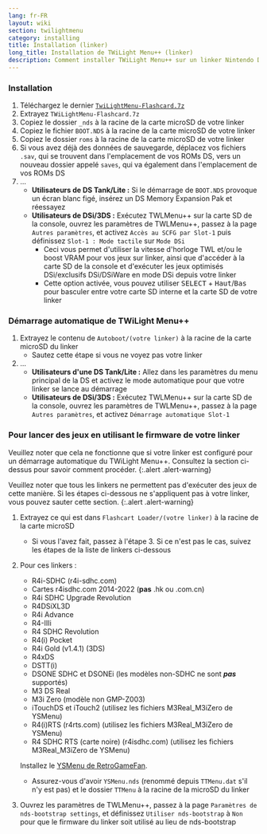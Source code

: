 ```yaml
---
lang: fr-FR
layout: wiki
section: twilightmenu
category: installing
title: Installation (linker)
long_title: Installation de TWiLight Menu++ (linker)
description: Comment installer TWiLight Menu++ sur un linker Nintendo DS
---
```


### Installation
1. Téléchargez le dernier [`TwiLightMenu-Flashcard.7z`](https://github.com/DS-Homebrew/TWiLightMenu/releases/latest/download/TWiLightMenu-Flashcard.7z)
1. Extrayez `TWiLightMenu-Flashcard.7z`
1. Copiez le dossier `_nds` à la racine de la carte microSD de votre linker
1. Copiez le fichier `BOOT.NDS` à la racine de la carte microSD de votre linker
1. Copiez le dossier `roms` à la racine de la carte microSD de votre linker
1. Si vous avez déjà des données de sauvegarde, déplacez vos fichiers `.sav`, qui se trouvent dans l'emplacement de vos ROMs DS, vers un nouveau dossier appelé `saves`, qui va également dans l'emplacement de vos ROMs DS
1. ...
   - **Utilisateurs de DS Tank/Lite :** Si le démarrage de `BOOT.NDS` provoque un écran blanc figé, insérez un DS Memory Expansion Pak et réessayez
   - **Utilisateurs de DSi/3DS :** Exécutez TWLMenu++ sur la carte SD de la console, ouvrez les paramètres de TWLMenu++, passez à la page `Autres paramètres`, et activez `Accès au SCFG par Slot-1` puis définissez `Slot-1 : Mode tactile` sur `Mode DSi`
      - Ceci vous permet d'utiliser la vitesse d'horloge TWL et/ou le boost VRAM pour vos jeux sur linker, ainsi que d'accéder à la carte SD de la console et d'exécuter les jeux optimisés DSi/exclusifs DSi/DSiWare en mode DSi depuis votre linker
      - Cette option activée, vous pouvez utiliser <kbd>SELECT</kbd> + <kbd>Haut</kbd>/<kbd>Bas</kbd> pour basculer entre votre carte SD interne et la carte SD de votre linker

### Démarrage automatique de TWiLight Menu++
1. Extrayez le contenu de `Autoboot/(votre linker)` à la racine de la carte microSD du linker
   - Sautez cette étape si vous ne voyez pas votre linker
1. ...
   - **Utilisateurs d'une DS Tank/Lite :** Allez dans les paramètres du menu principal de la DS et activez le mode automatique pour que votre linker se lance au démarrage
   - **Utilisateurs de DSi/3DS :** Exécutez TWLMenu++ sur la carte SD de la console, ouvrez les paramètres de TWLMenu++, passez à la page `Autres paramètres`, et activez `Démarrage automatique Slot-1`

### Pour lancer des jeux en utilisant le firmware de votre linker

Veuillez noter que cela ne fonctionne que si votre linker est configuré pour un démarrage automatique du TWiLight Menu++. Consultez la section ci-dessus pour savoir comment procéder.
{:.alert .alert-warning}

Veuillez noter que tous les linkers ne permettent pas d'exécuter des jeux de cette manière. Si les étapes ci-dessous ne s'appliquent pas à votre linker, vous pouvez sauter cette section.
{:.alert .alert-warning}

1. Extrayez ce qui est dans `Flashcart Loader/(votre linker)` à la racine de la carte microSD
   - Si vous l'avez fait, passez à l'étape 3. Si ce n'est pas le cas, suivez les étapes de la liste de linkers ci-dessous

1. Pour ces linkers :
   - R4i-SDHC (r4i-sdhc.com)
   - Cartes r4isdhc.com 2014-2022 (**pas** .hk ou .com.cn)
   - R4i SDHC Upgrade Revolution
   - R4DSiXL3D
   - R4i Advance
   - R4-IIIi
   - R4 SDHC Revolution
   - R4(i) Pocket
   - R4i Gold (v1.4.1) (3DS)
   - R4xDS
   - DSTT(i)
   - DSONE SDHC et DSONEi (les modèles non-SDHC ne sont ***pas*** supportés)
   - M3 DS Real
   - M3i Zero (modèle non GMP-Z003)
   - iTouchDS et iTouch2 (utilisez les fichiers M3Real_M3iZero de YSMenu)
   - R4(i)RTS (r4rts.com) (utilisez les fichiers M3Real_M3iZero de YSMenu)
   - R4 SDHC RTS (carte noire) (r4isdhc.com) (utilisez les fichiers M3Real_M3iZero de YSMenu)

   Installez le [YSMenu de RetroGameFan](https://gbatemp.net/threads/retrogamefan-updates-releases.267243/).
      - Assurez-vous d'avoir `YSMenu.nds` (renommé depuis `TTMenu.dat` s'il n'y est pas) et le dossier `TTMenu` à la racine de la microSD du linker
1. Ouvrez les paramètres de TWLMenu++, passez à la page `Paramètres de nds-bootstrap settings`, et définissez `Utiliser nds-bootstrap` à `Non` pour que le firmware du linker soit utilisé au lieu de nds-bootstrap
